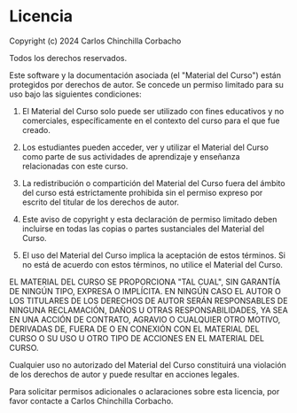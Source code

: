 # Licencia

Copyright (c) 2024 Carlos Chinchilla Corbacho

Todos los derechos reservados.

Este software y la documentación asociada (el "Material del Curso") están protegidos por derechos de autor. Se concede un permiso limitado para su uso bajo las siguientes condiciones:

1. El Material del Curso solo puede ser utilizado con fines educativos y no comerciales, específicamente en el contexto del curso para el que fue creado.

2. Los estudiantes pueden acceder, ver y utilizar el Material del Curso como parte de sus actividades de aprendizaje y enseñanza relacionadas con este curso.

3. La redistribución o compartición del Material del Curso fuera del ámbito del curso está estrictamente prohibida sin el permiso expreso por escrito del titular de los derechos de autor.

4. Este aviso de copyright y esta declaración de permiso limitado deben incluirse en todas las copias o partes sustanciales del Material del Curso.

5. El uso del Material del Curso implica la aceptación de estos términos. Si no está de acuerdo con estos términos, no utilice el Material del Curso.

EL MATERIAL DEL CURSO SE PROPORCIONA "TAL CUAL", SIN GARANTÍA DE NINGÚN TIPO, EXPRESA O IMPLÍCITA. EN NINGÚN CASO EL AUTOR O LOS TITULARES DE LOS DERECHOS DE AUTOR SERÁN RESPONSABLES DE NINGUNA RECLAMACIÓN, DAÑOS U OTRAS RESPONSABILIDADES, YA SEA EN UNA ACCIÓN DE CONTRATO, AGRAVIO O CUALQUIER OTRO MOTIVO, DERIVADAS DE, FUERA DE O EN CONEXIÓN CON EL MATERIAL DEL CURSO O SU USO U OTRO TIPO DE ACCIONES EN EL MATERIAL DEL CURSO.

Cualquier uso no autorizado del Material del Curso constituirá una violación de los derechos de autor y puede resultar en acciones legales.

Para solicitar permisos adicionales o aclaraciones sobre esta licencia, por favor contacte a Carlos Chinchilla Corbacho.
